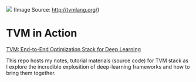 ![](http://tvmlang.org/images/main/stack_tvmlang.png) (Image Source: http://tvmlang.org/)
# TVM in Action
[TVM: End-to-End Optimization Stack for Deep Learning](https://github.com/dmlc/tvm)

This repo hosts my notes, tutorial materials (source code) for TVM stack as I explore the incredible explosition of deep-learning frameworks and how to bring them together. 

[](./tvm-paper-notes.md)